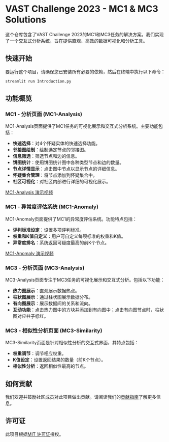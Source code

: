 # VAST Challenge 2023 - MC1 & MC3 Solutions

这个仓库包含了VAST Challenge 2023的MC1和MC3任务的解决方案。我们实现了一个交互式分析系统，旨在提供直观、高效的数据可视化和分析工具。

## 快速开始

要运行这个项目，请确保您已安装所有必要的依赖，然后在终端中执行以下命令：

```bash
streamlit run Introduction.py
```

## 功能概览

### MC1 - 分析页面 (MC1-Analysis)

MC1-Analysis页面提供了MC1任务的可视化展示和交互式分析系统。主要功能包括：

- **快速选择**：对4个怀疑实体的快速选择功能。
- **邻接图绘制**：绘制选定节点的邻接图。
- **信息筛选**：筛选节点和边的信息。
- **饼图统计**：使用饼图统计图中各种类型节点和边的数量。
- **节点详情显示**：点击图中节点以显示节点的详细信息。
- **怀疑集合管理**：将节点添加到怀疑集合中。
- **社区可视化**：对社区内部进行详细的可视化展示。

[MC1-Analysis 演示视频](#演示视频链接)

### MC1 - 异常度评估系统 (MC1-Anomaly)

MC1-Anomaly页面提供了MC1的异常度评估系统。功能特点包括：

- **评判标准设定**：设置多项评判标准。
- **权重和K值自定义**：用户可自定义每项标准的权重和K值。
- **异常度排名**：系统返回可疑度最高的前K个节点。

[MC1-Anomaly 演示视频](#演示视频链接)

### MC3 - 分析页面 (MC3-Analysis)

MC3-Analysis页面专注于MC3任务的可视化展示和交互式分析。包括以下功能：

- **热力图展示**：直观展示数据热点。
- **柱状图展示**：通过柱状图展示数据分布。
- **有向图展示**：展示数据间的关系和流向。
- **互动功能**：点击热力图中的方块并添加到有向图中；点击有向图节点时，柱状图对应柱子标红。

### MC3 - 相似性分析页面 (MC3-Similarity)

MC3-Similarity页面是针对相似性分析的交互式界面，其特点包括：

- **权重调节**：调节相应权重。
- **K值设定**：设置返回结果的数量（前K个节点）。
- **相似性分析**：返回相似性最高的节点。

## 如何贡献

我们欢迎并鼓励社区成员对此项目做出贡献。请阅读我们的[贡献指南](CONTRIBUTING.md)了解更多信息。

## 许可证

此项目根据[MIT 许可证](LICENSE)授权。
